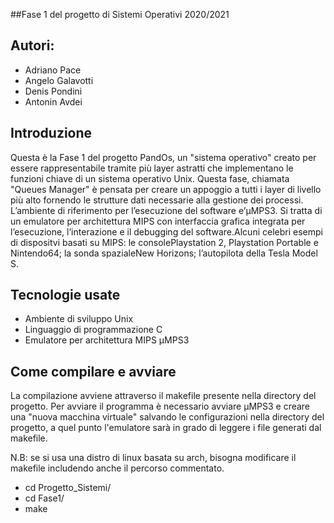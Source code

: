 ##Fase 1 del progetto di Sistemi Operativi 2020/2021

## Autori:

- Adriano Pace
- Angelo Galavotti
- Denis Pondini
- Antonin Avdei

## Introduzione

Questa è la Fase 1 del progetto PandOs, un "sistema operativo" creato per essere rappresentabile tramite più layer astratti che implementano le funzioni chiave di un sistema operativo Unix.
Questa fase, chiamata "Queues Manager" è pensata per creare un appoggio a tutti i layer di livello più alto fornendo le strutture dati necessarie alla gestione dei processi.
L’ambiente di riferimento per l’esecuzione del software e’μMPS3. Si tratta di un emulatore per architettura MIPS con interfaccia grafica integrata per l’esecuzione, l’interazione e il debugging del software.Alcuni celebri esempi di dispositvi basati su MIPS: le consolePlaystation 2, Playstation Portable e Nintendo64; la sonda spazialeNew Horizons; l’autopilota della Tesla Model S.

## Tecnologie usate

* Ambiente di sviluppo Unix
* Linguaggio di programmazione C
* Emulatore per architettura MIPS μMPS3


## Come compilare e avviare

La compilazione avviene attraverso il makefile presente nella directory del progetto. Per avviare il programma è necessario avviare μMPS3 e creare una "nuova macchina virtuale" salvando le configurazioni nella directory del progetto, a quel punto l'emulatore sarà in grado di leggere i file generati dal makefile.

N.B: se si usa una distro di linux basata su arch, bisogna modificare il makefile includendo anche il percorso commentato.


- cd Progetto_Sistemi/
- cd Fase1/
- make

